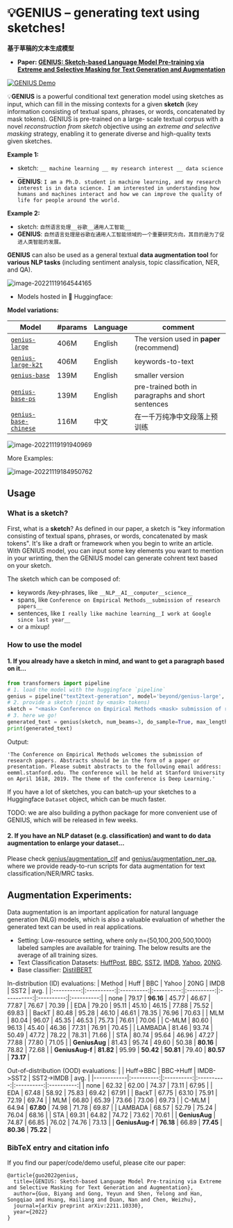# 💡GENIUS – generating text using sketches!

**基于草稿的文本生成模型**

- **Paper: [GENIUS: Sketch-based Language Model Pre-training via Extreme and Selective Masking for Text Generation and Augmentation](https://arxiv.org/abs/2211.10330)**


[![GENIUS Demo](https://cdn.jsdelivr.net/gh/beyondguo/mdnice_pictures/typora/space.png)](https://huggingface.co/spaces/beyond/genius)



💡**GENIUS** is a powerful conditional text generation model using sketches as input, which can fill in the missing contexts for a given **sketch** (key information consisting of textual spans, phrases, or words, concatenated by mask tokens). GENIUS is pre-trained on a large- scale textual corpus with a novel *reconstruction from sketch* objective using an *extreme and selective masking* strategy, enabling it to generate diverse and high-quality texts given sketches.

**Example 1:**

- sketch: `__ machine learning __ my research interest __ data science __`
- **GENIUS**: `I am a Ph.D. student in machine learning, and my research interest is in data science. I am interested in understanding how humans and machines interact and how we can improve the quality of life for people around the world.`

**Example 2:**

- sketch: `自然语言处理__谷歌__通用人工智能__`
- **GENIUS**: `自然语言处理是谷歌在通用人工智能领域的一个重要研究方向，其目的是为了促进人类智能的发展。 `



**GENIUS** can also be used as a general textual **data augmentation tool** for **various NLP tasks** (including sentiment analysis, topic classification, NER, and QA). 


![image-20221119164544165](https://cdn.jsdelivr.net/gh/beyondguo/mdnice_pictures/typora/hi-genius.png)



- Models hosted in 🤗 Huggingface:

**Model variations:**

| Model | #params | Language | comment|
|------------------------|--------------------------------|-------|---------|
| [`genius-large`](https://huggingface.co/beyond/genius-large) | 406M   | English | The version used in **paper** (recommend) |
| [`genius-large-k2t`](https://huggingface.co/beyond/genius-large-k2t)  | 406M    | English | keywords-to-text |
| [`genius-base`](https://huggingface.co/beyond/genius-base)  | 139M    | English | smaller version |
| [`genius-base-ps`](https://huggingface.co/beyond/genius-base)  | 139M    | English | pre-trained both in paragraphs and short sentences |
| [`genius-base-chinese`](https://huggingface.co/beyond/genius-base-chinese) | 116M    | 中文 | 在一千万纯净中文段落上预训练|

![image-20221119191940969](https://cdn.jsdelivr.net/gh/beyondguo/mdnice_pictures/typora/202211191919005.png)




More Examples:

![image-20221119184950762](https://cdn.jsdelivr.net/gh/beyondguo/mdnice_pictures/typora/202211191849815.png)

## Usage

### What is a sketch?

First, what is a **sketch**? As defined in our paper, a sketch is "key information consisting of textual spans, phrases, or words, concatenated by mask tokens". It's like a draft or framework when you begin to write an article. With GENIUS model, you can input some key elements you want to mention in your wrinting, then the GENIUS model can generate cohrent text based on your sketch.

The sketch which can be composed of:

- keywords /key-phrases, like `__NLP__AI__computer__science__`
- spans, like `Conference on Empirical Methods__submission of research papers__`
- sentences, like `I really like machine learning__I work at Google since last year__`
- or a mixup!


### How to use the model
#### 1. If you already have a sketch in mind, and want to get a paragraph based on it...
```python
from transformers import pipeline
# 1. load the model with the huggingface `pipeline`
genius = pipeline("text2text-generation", model='beyond/genius-large', device=0)
# 2. provide a sketch (joint by <mask> tokens)
sketch = "<mask> Conference on Empirical Methods <mask> submission of research papers <mask> Deep Learning <mask>"
# 3. here we go!
generated_text = genius(sketch, num_beams=3, do_sample=True, max_length=200)[0]['generated_text']
print(generated_text)
```
Output:
```shell
'The Conference on Empirical Methods welcomes the submission of research papers. Abstracts should be in the form of a paper or presentation. Please submit abstracts to the following email address: eemml.stanford.edu. The conference will be held at Stanford University on April 1618, 2019. The theme of the conference is Deep Learning.'
```

If you have a lot of sketches, you can batch-up your sketches to a Huggingface `Dataset` object, which can be much faster.

TODO: we are also building a python package for more convenient use of GENIUS, which will be released in few weeks.

#### 2. If you have an NLP dataset (e.g. classification) and want to do data augmentation to enlarge your dataset...

Please check [genius/augmentation_clf](https://github.com/beyondguo/genius/tree/master/augmentation_clf) and [genius/augmentation_ner_qa](https://github.com/beyondguo/genius/tree/master/augmentation_ner_qa), where we provide ready-to-run scripts for data augmentation for text classification/NER/MRC tasks.



## Augmentation Experiments:
Data augmentation is an important application for natural language generation (NLG) models, which is also a valuable evaluation of whether the generated text can be used in real applications. 
- Setting: Low-resource setting, where only n={50,100,200,500,1000} labeled samples are available for training. The below results are the average of all training sizes.
- Text Classification Datasets: [HuffPost](https://huggingface.co/datasets/khalidalt/HuffPost), [BBC](https://huggingface.co/datasets/SetFit/bbc-news), [SST2](https://huggingface.co/datasets/glue), [IMDB](https://huggingface.co/datasets/imdb), [Yahoo](https://huggingface.co/datasets/yahoo_answers_topics), [20NG](https://huggingface.co/datasets/newsgroup).
- Base classifier: [DistilBERT](https://huggingface.co/distilbert-base-cased)


In-distribution (ID) evaluations:
|   Method   |    Huff    |     BBC    |    Yahoo   |    20NG    |    IMDB    |    SST2    |    avg.    |
|:----------:|:----------:|:----------:|:----------:|:----------:|:----------:|:----------:|:----------:|
|    none    |   79.17   | **96.16** |   45.77   |   46.67   |   77.87   |   76.67   |   70.39   |
|     EDA    |   79.20   |   95.11   |   45.10   |   46.15   |   77.88   |   75.52   |   69.83   |
|    BackT   |   80.48   |   95.28   |   46.10   |   46.61   |   78.35   |   76.96   |   70.63   |
|     MLM    |   80.04   |   96.07   |   45.35   |   46.53   |   75.73   |   76.61   |   70.06   |
|    C-MLM   |   80.60   |   96.13   |   45.40   |   46.36   |   77.31   |   76.91   |   70.45   |
|   LAMBADA  |   81.46   |   93.74   |   50.49   |   47.72   |   78.22   |   78.31   |   71.66   |
|     STA    |   80.74   |   95.64   |   46.96   |   47.27   |   77.88   |   77.80   |   71.05   |
|  **GeniusAug**  |   81.43   |   95.74   |   49.60   |   50.38   | **80.16** |   78.82   |   72.68   |
| **GeniusAug-f** | **81.82** |   95.99   | **50.42** | **50.81** |   79.40   | **80.57** | **73.17** |

Out-of-distribution (OOD) evaluations:
|            |  Huff->BBC |  BBC->Huff | IMDB->SST2 | SST2->IMDB |    avg.    |
|------------|:----------:|:----------:|:----------:|:----------:|:----------:|
|    none    |   62.32   |   62.00   |   74.37   |   73.11   |   67.95   |
|     EDA    |   67.48   |   58.92   |   75.83   |   69.42   |   67.91   |
|    BackT   |   67.75   |   63.10   |   75.91   |   72.19   |   69.74   |
|     MLM    |   66.80   |   65.39   |   73.66   |   73.06   |   69.73   |
|    C-MLM   |   64.94   | **67.80** |   74.98   |   71.78   |   69.87   |
|   LAMBADA  |   68.57   |   52.79   |   75.24   |   76.04   |   68.16   |
|     STA    |   69.31   |   64.82   |   74.72   |   73.62   |   70.61   |
|  **GeniusAug**  |   74.87   |   66.85   |   76.02   |   74.76   |   73.13   |
| **GeniusAug-f** | **76.18** |   66.89   | **77.45** | **80.36** | **75.22** |

### BibTeX entry and citation info
If you find our paper/code/demo useful, please cite our paper:
```
@article{guo2022genius,
  title={GENIUS: Sketch-based Language Model Pre-training via Extreme and Selective Masking for Text Generation and Augmentation},
  author={Guo, Biyang and Gong, Yeyun and Shen, Yelong and Han, Songqiao and Huang, Hailiang and Duan, Nan and Chen, Weizhu},
  journal={arXiv preprint arXiv:2211.10330},
  year={2022}
}
```

